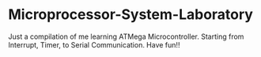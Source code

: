 # Microprocessor-System-Laboratory

Just a compilation of me learning ATMega Microcontroller. Starting from Interrupt, Timer, to Serial Communication.
Have fun!!
